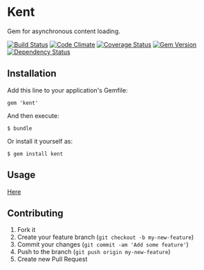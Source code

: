 # Kent

Gem for asynchronous content loading.

[![Build Status](https://travis-ci.org/iliabylich/kent.png?branch=master)](https://travis-ci.org/iliabylich/kent)
[![Code Climate](https://codeclimate.com/github/iliabylich/kent.png)](https://codeclimate.com/github/iliabylich/kent)
[![Coverage Status](https://coveralls.io/repos/iliabylich/kent/badge.png?branch=master)](https://coveralls.io/r/iliabylich/kent?branch=master)
[![Gem Version](https://badge.fury.io/rb/kent.png)](https://rubygems.org/gems/kent)
[![Dependency Status](https://gemnasium.com/iliabylich/kent.png)](https://gemnasium.com/iliabylich/kent)

## Installation

Add this line to your application's Gemfile:

    gem 'kent'

And then execute:

    $ bundle

Or install it yourself as:

    $ gem install kent

## Usage

[Here](http://iliabylich.github.io/kent/)

## Contributing

1. Fork it
2. Create your feature branch (`git checkout -b my-new-feature`)
3. Commit your changes (`git commit -am 'Add some feature'`)
4. Push to the branch (`git push origin my-new-feature`)
5. Create new Pull Request
